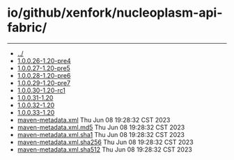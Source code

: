# io/github/xenfork/nucleoplasm-api-fabric/

---
- [../](../index.md)
- [1.0.0.26-1.20-pre4](1.0.0.26-1.20-pre4/index.md)
- [1.0.0.27-1.20-pre5](1.0.0.27-1.20-pre5/index.md)
- [1.0.0.28-1.20-pre6](1.0.0.28-1.20-pre6/index.md)
- [1.0.0.29-1.20-pre7](1.0.0.29-1.20-pre7/index.md)
- [1.0.0.30-1.20-rc1](1.0.0.30-1.20-rc1/index.md)
- [1.0.0.31-1.20](1.0.0.31-1.20/index.md)
- [1.0.0.32-1.20](1.0.0.32-1.20/index.md)
- [1.0.0.33-1.20](1.0.0.33-1.20/index.md)
- [maven-metadata.xml](maven-metadata.xml) Thu Jun 08 19:28:32 CST 2023
- [maven-metadata.xml.md5](maven-metadata.xml.md5) Thu Jun 08 19:28:32 CST 2023
- [maven-metadata.xml.sha1](maven-metadata.xml.sha1) Thu Jun 08 19:28:32 CST 2023
- [maven-metadata.xml.sha256](maven-metadata.xml.sha256) Thu Jun 08 19:28:32 CST 2023
- [maven-metadata.xml.sha512](maven-metadata.xml.sha512) Thu Jun 08 19:28:32 CST 2023
